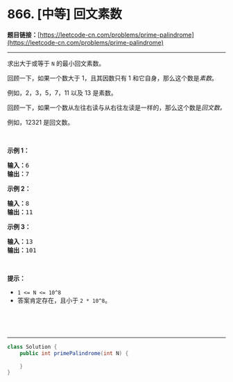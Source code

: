 # 866. [中等] 回文素数

**题目链接：**[https://leetcode-cn.com/problems/prime-palindrome](https://leetcode-cn.com/problems/prime-palindrome)

---

<div class="content__1Y2H">
 <div class="notranslate">
  <p>求出大于或等于&nbsp;<code>N</code>&nbsp;的最小回文素数。</p> 
  <p>回顾一下，如果一个数大于 1，且其因数只有 1 和它自身，那么这个数是<em>素数</em>。</p> 
  <p>例如，2，3，5，7，11 以及&nbsp;13 是素数。</p> 
  <p>回顾一下，如果一个数从左往右读与从右往左读是一样的，那么这个数是<em>回文数。</em></p> 
  <p>例如，12321 是回文数。</p> 
  <p>&nbsp;</p> 
  <p><strong>示例 1：</strong></p> 
  <pre class="language-text"><strong>输入：</strong>6
<strong>输出：</strong>7
</pre> 
  <p><strong>示例&nbsp;2：</strong></p> 
  <pre class="language-text"><strong>输入：</strong>8
<strong>输出：</strong>11
</pre> 
  <p><strong>示例&nbsp;3：</strong></p> 
  <pre class="language-text"><strong>输入：</strong>13
<strong>输出：</strong>101</pre> 
  <p>&nbsp;</p> 
  <p><strong>提示：</strong></p> 
  <ul> 
   <li><code>1 &lt;= N &lt;= 10^8</code></li> 
   <li>答案肯定存在，且小于&nbsp;<code>2 * 10^8</code>。</li> 
  </ul> 
  <p>&nbsp;</p> 
  <p>&nbsp;</p> 
 </div>
</div>

---

```java
class Solution {
    public int primePalindrome(int N) {
        
    }
}
```